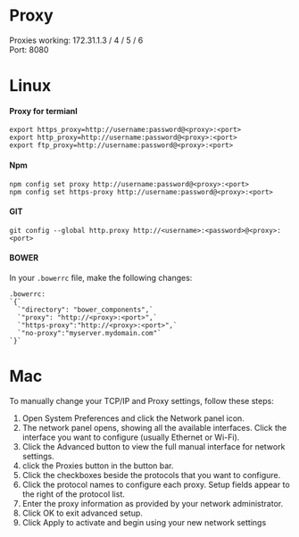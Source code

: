 # Proxy

Proxies working: 172.31.1.3 / 4 / 5 / 6     	
Port: 8080

# Linux



#### Proxy for termianl
	export https_proxy=http://username:password@<proxy>:<port>
	export http_proxy=http://username:password@<proxy>:<port>
	export ftp_proxy=http://username:password@<proxy>:<port>
	
#### Npm
	npm config set proxy http://username:password@<proxy>:<port> 
	npm config set https-proxy http://username:password@<proxy>:<port>


#### GIT 
	git config --global http.proxy http://<username>:<password>@<proxy>:<port>

#### BOWER
In your `.bowerrc` file, make the following changes: 

    .bowerrc:
    `{`
      `"directory": "bower_components",` 
      `"proxy": "http://<proxy>:<port>",`
      `"https-proxy":"http://<proxy>:<port>",`
      `"no-proxy":"myserver.mydomain.com"`
    `}`

# Mac

To manually change your TCP/IP and Proxy settings, follow these steps:
1. Open System Preferences and click the Network panel icon.
2. The network panel opens, showing all the available interfaces. Click the interface you want to configure (usually Ethernet or Wi-Fi).
3. Click the Advanced button to view the full manual interface for network settings.
4. click the Proxies button in the button bar. 
5. Click the checkboxes beside the protocols that you want to configure.
6. Click the protocol names to configure each proxy. Setup fields appear to the right of the protocol list.
7. Enter the proxy information as provided by your network administrator.
8. Click OK to exit advanced setup.
9. Click Apply to activate and begin using your new network settings
